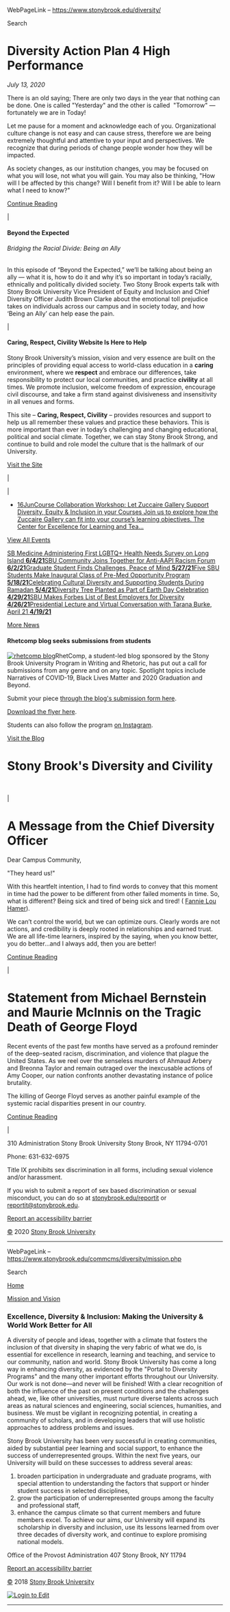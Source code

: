 WebPageLink – https://www.stonybrook.edu/diversity/ 

 










Search












 Diversity Action Plan 4 High Performance
========================================



*July 13, 2020*



There is an old saying; There are only two days in the year that nothing can be done.
 One is called "Yesterday" and the other is called  "Tomorrow" — fortunately we are
 in Today!
 


Let me pause for a moment and acknowledge each of you. Organizational culture change
 is not easy and can cause stress, therefore we are being extremely thoughtful and
 attentive to your input and perspectives. We recognize that during periods of change
 people wonder how they will be impacted.
 


As society changes, as our institution changes, you may be focused on what you will
 lose, not what you will gain. You may also be thinking, "How will I be affected by
 this change? Will I benefit from it? Will I be able to learn what I need to know?" 
 



[Continue Reading](/commcms/cdo/news/DAP4HP_071320.php "Continue Reading")


 |


   

#### Beyond the Expected


###### Bridging the Racial Divide: Being an Ally


In this episode of “Beyond the Expected,” we’ll be talking about being an ally — what
 it is, how to do it and why it’s so important in today’s racially, ethnically and
 politically divided society. Two Stony Brook experts talk with Stony Brook University
 Vice President of Equity and Inclusion and Chief Diversity Officer Judith Brown Clarke
 about the emotional toll prejudice takes on individuals across our campus and in society
 today, and how ‘Being an Ally’ can help ease the pain.
 

 |










 


 #### Caring, Respect, Civility Website Is Here to Help


Stony Brook University’s mission, vision and very essence are built on the principles
 of providing equal access to world-class education in a 
 **caring**  environment, where we 
 **respect** and embrace our differences, take responsibility to protect our local communities,
 and practice 
 **civility** at all times. We promote inclusion, welcome freedom of expression, encourage civil
 discourse, and take a firm stand against divisiveness and insensitivity in all venues
 and forms. 
 


This site – 
 **Caring, Respect, Civility** – provides resources and support to help us all remember these values and practice
 these behaviors. This is more important than ever in today’s challenging and changing
 educational, political and social climate. Together, we can stay Stony Brook Strong,
 and continue to build and role model the culture that is the hallmark of our University.
 



[Visit the Site](/commcms/civility/ "Visit the Site")


 |


 |











+ [16Jun](https://calendar.stonybrook.edu/site/zuccaire/event/course-collaboration-workshop-let-zuccaire-gallery-support-diversity-equity--inclusion-in-your-courses/ "Course Collaboration Workshop: Let Zuccaire Gallery Support Diversity, Equity & Inclusion in your Courses  ")[Course Collaboration Workshop: Let Zuccaire Gallery Support Diversity, Equity & Inclusion in your Courses Join us to explore how the Zuccaire Gallery can fit into your course’s learning objectives. The Center for Excellence for Learning and Tea...](https://calendar.stonybrook.edu/site/zuccaire/event/course-collaboration-workshop-let-zuccaire-gallery-support-diversity-equity--inclusion-in-your-courses/ "Course Collaboration Workshop: Let Zuccaire Gallery Support Diversity, Equity & Inclusion in your Courses  ")



[View All Events](https://www.stonybrook.edu/commcms/cdo/events.php)






[SB Medicine Administering First LGBTQ+ Health Needs Survey on Long Island **6/4/21**](https://news.stonybrook.edu/university/sb-medicine-administering-first-lgbtq-health-needs-survey-on-long-island/)[SBU Community Joins Together for Anti-AAPI Racism Forum **6/2/21**](https://news.stonybrook.edu/university/sbu-community-joins-together-for-anti-aapi-racism-forum/)[Graduate Student Finds Challenges, Peace of Mind **5/27/21**](https://news.stonybrook.edu/university/graduate-student-finds-challenges-peace-of-mind/)[Five SBU Students Make Inaugural Class of Pre-Med Opportunity Program **5/18/21**](https://news.stonybrook.edu/homespotlight/five-sbu-students-make-inaugural-class-of-pre-med-opportunity-program/)[Celebrating Cultural Diversity and Supporting Students During Ramadan **5/4/21**](https://news.stonybrook.edu/homespotlight/celebrating-cultural-diversity-and-supporting-students-during-ramadan/)[Diversity Tree Planted as Part of Earth Day Celebration **4/29/21**](https://news.stonybrook.edu/university/diversity-tree-planted-as-part-of-earth-day-celebration/)[SBU Makes Forbes List of Best Employers for Diversity **4/26/21**](https://news.stonybrook.edu/university/sbu-makes-forbes-list-of-best-employers-for-diversity/)[Presidential Lecture and Virtual Conversation with Tarana Burke, April 21 **4/19/21**](https://news.stonybrook.edu/community-outreach/presidential-lecture-and-virtual-conversation-with-tarana-burke-april-21/)
 



[More News](/happenings/category/diversity "More News")








#### Rhetcomp blog seeks submissions from students



[![rhetcomp blog](/commcms/cdo/images/rhetcomp-flyer-11-20.jpg)](/commcms/cdo/images/rhetcomp-flyer-11-20.jpg)RhetComp, a student-led blog sponsored by the Stony Brook University Program in Writing
 and Rhetoric, has put out a call for submissions from any genre and on any topic.
 Spotlight topics include Narratives of COVID-19, Black Lives Matter and 2020 Graduation
 and Beyond.
 


Submit your piece
  [through the blog's submission form here](https://docs.google.com/forms/d/e/1FAIpQLSfWceo0xkmmk_xl6kX-8fDzxjsyndufHvKdUgGw8EI5ax-FWQ/viewform?gxids=7628).
 



[Download the flyer here](/commcms/cdo/images/rhetcomp-flyer-11-20.jpg).
 


Students can also follow the program 
 [on Instagram](https://www.instagram.com/rhetcompatstonybrook/).
 



[Visit the Blog](https://rhetcompatstonybrook.wordpress.com/ "Visit the Blog")











 Stony Brook's Diversity and Civility
====================================


 




 |










 A Message from the Chief Diversity Officer
==========================================


Dear Campus Community,


"They heard us!"


With this heartfelt intention, I had to find words to convey that this moment in time
 had the power to be different from other failed moments in time. So, what is different?
 Being sick and tired of being sick and tired! ( 
 [Fannie Lou Hamer](https://t.e2ma.net/click/9diy6b/l3pe4l/5mydfi)).
 


We can’t control the world, but we can optimize ours. Clearly words are not actions,
 and credibility is deeply rooted in relationships and earned trust. We are all life-time
 learners, inspired by the saying, when you know better, you do better…and I always
 add, then you are better!
 



[Continue Reading](/commcms/cdo/news/message-from-cdo_060520.php "Continue Reading")


 |


 Statement from Michael Bernstein and Maurie McInnis on the Tragic Death of George Floyd
=======================================================================================


Recent events of the past few months have served as a profound reminder of the deep-seated
 racism, discrimination, and violence that plague the United States. As we reel over
 the senseless murders of Ahmaud Arbery and Breonna Taylor and remain outraged over
 the inexcusable actions of Amy Cooper, our nation confronts another devastating instance
 of police brutality.
 


The killing of George Floyd serves as another painful example of the systemic racial
 disparities present in our country.  
  





[Continue Reading](/commcms/pres/from_president/message_053020.php "Continue Reading")


 |



























310 Administration
Stony Brook University
Stony Brook, NY 11794-0701


Phone: 631-632-6975





Title IX prohibits sex discrimination in all forms, including sexual violence and/or
 harassment.
 
If you wish to submit a report of sex based discrimination or sexual misconduct, you
 can do so at 
 [stonybrook.edu/reportit](https://www.stonybrook.edu/reportit) or 
 [reportit@stonybrook.edu](mailto:reportit@stonybrook.edu).
 




[Report an accessibility barrier](https://docs.google.com/forms/d/e/1FAIpQLScW_Uc4kfzvlKlgwoJCHSJ2EG_6bd-LjcHowxnNGKV0309uxg/viewform?gxids=7628 )
 
[©](http://a.cms.omniupdate.com/10?skin=oucampus&account=suny-stonybrook&site=sbcms&action=de&path=/cdo/index.pcf)
2020
[Stony Brook University](https://www.stonybrook.edu/)




 
** **

WebPageLink – https://www.stonybrook.edu/commcms/diversity/mission.php 

 










Search






[Home](/commcms/diversity/)

[Mission and Vision](/commcms/diversity/mission)




### Excellence, Diversity & Inclusion: Making the University & World Work Better for All


A diversity of people and ideas, together with a climate that fosters the inclusion
 of that diversity in shaping the very fabric of what we do, is essential for excellence
 in research, learning and teaching, and service to our community, nation and world.
 Stony Brook University has come a long way in enhancing diversity, as evidenced by
 the "Portal to Diversity Programs" and the many other important efforts throughout
 our University. Our work is not done—and never will be finished! With a clear recognition
 of both the influence of the past on present conditions and the challenges ahead,
 we, like other universities, must nurture diverse talents across such areas as natural
 sciences and engineering, social sciences, humanities, and business. We must be vigilant
 in recognizing potential, in creating a community of scholars, and in developing leaders
 that will use holistic approaches to address problems and issues.
 


Stony Brook University has been very successful in creating communities, aided by
 substantial peer learning and social support, to enhance the success of underrepresented
 groups. Within the next five years, our University will build on these successes to
 address several areas:
 


1. broaden participation in undergraduate and graduate programs, with special attention
 to understanding the factors that support or hinder student success in selected disciplines,
2. grow the participation of underrepresented groups among the faculty and professional
 staff,
3. enhance the campus climate so that current members and future members excel. To achieve
 our aims, our University will expand its scholarship in diversity and inclusion, use
 its lessons learned from over three decades of diversity work, and continue to explore
 promising national models.




















Office of the Provost
Administration 407
Stony Brook, NY 11794


[Report an accessibility barrier](https://docs.google.com/forms/d/e/1FAIpQLScW_Uc4kfzvlKlgwoJCHSJ2EG_6bd-LjcHowxnNGKV0309uxg/viewform?gxids=7628 )
 
[©](http://a.cms.omniupdate.com/10?skin=oucampus&account=suny-stonybrook&site=sbcms&action=de&path=/diversity/mission.pcf)
2018
[Stony Brook University](http://www.stonybrook.edu/)




[![Login to Edit](//www.stonybrook.edu/commcms/outemplates/dired.gif)](http://a.cms.omniupdate.com/10?skin=oucampus&account=suny-stonybrook&site=sbcms&action=de&path=/diversity/mission.pcf) 
** **

